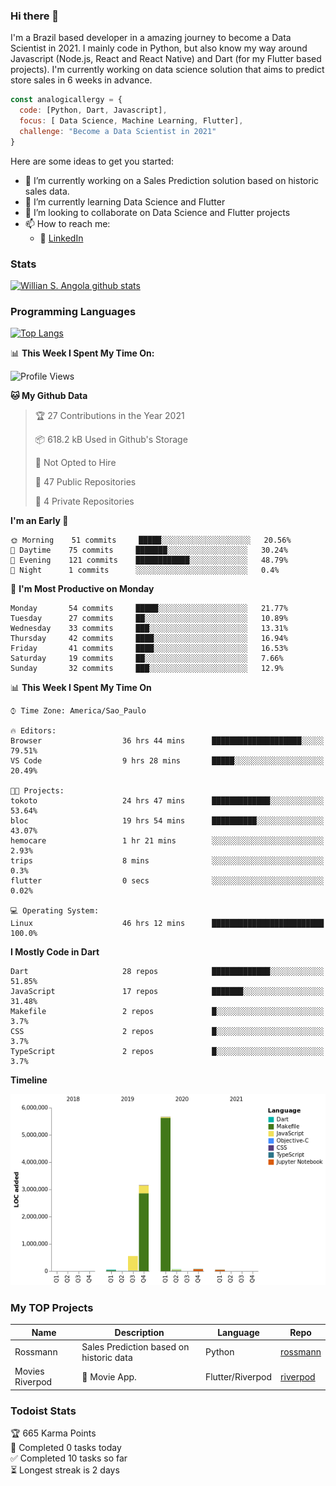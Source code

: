 ### Hi there 👋

I'm a Brazil based developer in a amazing journey to become a Data Scientist in 2021. I mainly code in Python, but also know my way around Javascript (Node.js, React and React Native) and Dart (for my Flutter based projects). I'm currently working on data science solution that aims to predict store sales in 6 weeks in advance.

```javascript
const analogicallergy = {
  code: [Python, Dart, Javascript],
  focus: [ Data Science, Machine Learning, Flutter],
  challenge: "Become a Data Scientist in 2021"
}
```

Here are some ideas to get you started:

- 🔭 I’m currently working on a Sales Prediction solution based on historic sales data.
- 🌱 I’m currently learning Data Science and Flutter
- 👯 I’m looking to collaborate on Data Science and Flutter projects
- 📫 How to reach me:
  - :office: [LinkedIn](https://www.linkedin.com/in/wsabsi/)

### Stats

[![Willian S. Angola github stats](https://github-readme-stats.vercel.app/api?username=analogicallergy&count_private=true&show_icons=true&theme=radical&hide_rank=false)](https://github.com/anuraghazra/github-readme-stats)

### Programming Languages

[![Top Langs](https://github-readme-stats.vercel.app/api/top-langs/?username=analogicallergy)](https://github.com/analogicallergy/github-readme-stats)

📊 **This Week I Spent My Time On:**

<!--START_SECTION:waka-->
![Profile Views](http://img.shields.io/badge/Profile%20Views-5-blue)

**🐱 My Github Data** 

> 🏆 27 Contributions in the Year 2021
 > 
> 📦 618.2 kB Used in Github's Storage 
 > 
> 🚫 Not Opted to Hire
 > 
> 📜 47 Public Repositories 
 > 
> 🔑 4 Private Repositories  
 > 
**I'm an Early 🐤** 

```text
🌞 Morning    51 commits     █████░░░░░░░░░░░░░░░░░░░░   20.56% 
🌆 Daytime    75 commits     ███████░░░░░░░░░░░░░░░░░░   30.24% 
🌃 Evening    121 commits    ████████████░░░░░░░░░░░░░   48.79% 
🌙 Night      1 commits      ░░░░░░░░░░░░░░░░░░░░░░░░░   0.4%

```
📅 **I'm Most Productive on Monday** 

```text
Monday       54 commits     █████░░░░░░░░░░░░░░░░░░░░   21.77% 
Tuesday      27 commits     ██░░░░░░░░░░░░░░░░░░░░░░░   10.89% 
Wednesday    33 commits     ███░░░░░░░░░░░░░░░░░░░░░░   13.31% 
Thursday     42 commits     ████░░░░░░░░░░░░░░░░░░░░░   16.94% 
Friday       41 commits     ████░░░░░░░░░░░░░░░░░░░░░   16.53% 
Saturday     19 commits     ██░░░░░░░░░░░░░░░░░░░░░░░   7.66% 
Sunday       32 commits     ███░░░░░░░░░░░░░░░░░░░░░░   12.9%

```


📊 **This Week I Spent My Time On** 

```text
⌚︎ Time Zone: America/Sao_Paulo

🔥 Editors: 
Browser                  36 hrs 44 mins      ████████████████████░░░░░   79.51% 
VS Code                  9 hrs 28 mins       █████░░░░░░░░░░░░░░░░░░░░   20.49%

🐱‍💻 Projects: 
tokoto                   24 hrs 47 mins      █████████████░░░░░░░░░░░░   53.64% 
bloc                     19 hrs 54 mins      ██████████░░░░░░░░░░░░░░░   43.07% 
hemocare                 1 hr 21 mins        ░░░░░░░░░░░░░░░░░░░░░░░░░   2.93% 
trips                    8 mins              ░░░░░░░░░░░░░░░░░░░░░░░░░   0.3% 
flutter                  0 secs              ░░░░░░░░░░░░░░░░░░░░░░░░░   0.02%

💻 Operating System: 
Linux                    46 hrs 12 mins      █████████████████████████   100.0%

```

**I Mostly Code in Dart** 

```text
Dart                     28 repos            █████████████░░░░░░░░░░░░   51.85% 
JavaScript               17 repos            ███████░░░░░░░░░░░░░░░░░░   31.48% 
Makefile                 2 repos             █░░░░░░░░░░░░░░░░░░░░░░░░   3.7% 
CSS                      2 repos             █░░░░░░░░░░░░░░░░░░░░░░░░   3.7% 
TypeScript               2 repos             █░░░░░░░░░░░░░░░░░░░░░░░░   3.7%

```


**Timeline**

![Chart not found](https://raw.githubusercontent.com/AnalogicAllergy/AnalogicAllergy/main/charts/bar_graph.png) 


<!--END_SECTION:waka-->

### My TOP Projects

| Name            | Description                             | Language         | Repo                                                           |
| --------------- | --------------------------------------- | ---------------- | -------------------------------------------------------------- |
| Rossmann        | Sales Prediction based on historic data | Python           | [rossmann](https://github.com/AnalogicAllergy/data_science)    |
| Movies Riverpod | 🍕 Movie App.                           | Flutter/Riverpod | [riverpod](https://github.com/AnalogicAllergy/movies_riverpod) |

### Todoist Stats

<!-- TODO-IST:START -->
🏆  665 Karma Points           
🌸  Completed 0 tasks today           
✅  Completed 10 tasks so far           
⏳  Longest streak is 2 days
<!-- TODO-IST:END -->
